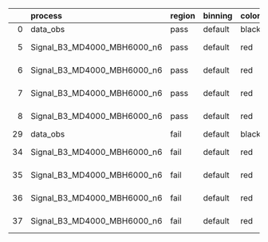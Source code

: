 |    | process                     | region   | binning   | color   | process_type   |   scale | variation   | source_filename                                                      | source_histname    | alias                       | title     |   combine_idx |     lnN |   shapes | syst_type   | direction   | variation_alias   |
|---:|:----------------------------|:---------|:----------|:--------|:---------------|--------:|:------------|:---------------------------------------------------------------------|:-------------------|:----------------------------|:----------|--------------:|--------:|---------:|:------------|:------------|:------------------|
|  0 | data_obs                    | pass     | default   | black   | DATA           |       1 | nominal     | ./histograms_for_2DAlphabet_v18//BH_Data.root                        | hpass              | Data                        | Data      |           nan | nan     |      nan | nan         | nan         | nan               |
|  5 | Signal_B3_MD4000_MBH6000_n6 | pass     | default   | red     | SIGNAL         |       1 | lumi        | ./histograms_for_2DAlphabet_v18//BH_Signal_B3_MD4000_MBH6000_n6.root | hpass              | Signal_B3_MD4000_MBH6000_n6 | BH signal |           nan |   1.016 |      nan | lnN         | nan         | nan               |
|  6 | Signal_B3_MD4000_MBH6000_n6 | pass     | default   | red     | SIGNAL         |       1 | SVM         | ./histograms_for_2DAlphabet_v18//BH_Signal_B3_MD4000_MBH6000_n6.root | hpass_SVMsyst_up   | Signal_B3_MD4000_MBH6000_n6 | BH signal |           nan | nan     |        1 | shapes      | Up          | SVMsyst           |
|  7 | Signal_B3_MD4000_MBH6000_n6 | pass     | default   | red     | SIGNAL         |       1 | SVM         | ./histograms_for_2DAlphabet_v18//BH_Signal_B3_MD4000_MBH6000_n6.root | hpass_SVMsyst_down | Signal_B3_MD4000_MBH6000_n6 | BH signal |           nan | nan     |        1 | shapes      | Down        | SVMsyst           |
|  8 | Signal_B3_MD4000_MBH6000_n6 | pass     | default   | red     | SIGNAL         |       1 | nominal     | ./histograms_for_2DAlphabet_v18//BH_Signal_B3_MD4000_MBH6000_n6.root | hpass              | Signal_B3_MD4000_MBH6000_n6 | BH signal |           nan | nan     |      nan | nan         | nan         | nan               |
| 29 | data_obs                    | fail     | default   | black   | DATA           |       1 | nominal     | ./histograms_for_2DAlphabet_v18//BH_Data.root                        | hfail              | Data                        | Data      |           nan | nan     |      nan | nan         | nan         | nan               |
| 34 | Signal_B3_MD4000_MBH6000_n6 | fail     | default   | red     | SIGNAL         |       1 | lumi        | ./histograms_for_2DAlphabet_v18//BH_Signal_B3_MD4000_MBH6000_n6.root | hfail              | Signal_B3_MD4000_MBH6000_n6 | BH signal |           nan |   1.016 |      nan | lnN         | nan         | nan               |
| 35 | Signal_B3_MD4000_MBH6000_n6 | fail     | default   | red     | SIGNAL         |       1 | SVM         | ./histograms_for_2DAlphabet_v18//BH_Signal_B3_MD4000_MBH6000_n6.root | hfail_SVMsyst_up   | Signal_B3_MD4000_MBH6000_n6 | BH signal |           nan | nan     |        1 | shapes      | Up          | SVMsyst           |
| 36 | Signal_B3_MD4000_MBH6000_n6 | fail     | default   | red     | SIGNAL         |       1 | SVM         | ./histograms_for_2DAlphabet_v18//BH_Signal_B3_MD4000_MBH6000_n6.root | hfail_SVMsyst_down | Signal_B3_MD4000_MBH6000_n6 | BH signal |           nan | nan     |        1 | shapes      | Down        | SVMsyst           |
| 37 | Signal_B3_MD4000_MBH6000_n6 | fail     | default   | red     | SIGNAL         |       1 | nominal     | ./histograms_for_2DAlphabet_v18//BH_Signal_B3_MD4000_MBH6000_n6.root | hfail              | Signal_B3_MD4000_MBH6000_n6 | BH signal |           nan | nan     |      nan | nan         | nan         | nan               |